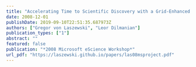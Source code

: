 ```yaml
---
title: "Accelerating Time to Scientific Discovery with a Grid-Enhanced Microsoft Project"
date: 2008-12-01
publishDate: 2019-09-10T22:51:35.687973Z
authors: ["Gregor von Laszewski", "Leor Dilmanian"]
publication_types: ["1"]
abstract: ""
featured: false
publication: "*2008 Microsoft eScience Workshop*"
url_pdf: "https://laszewski.github.io/papers/las08msproject.pdf"
---
```


